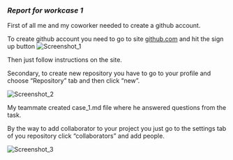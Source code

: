 ### _**Report for workcase 1**_

 

First of all me and my coworker needed to create a github account. 

To create github account you need to go to site [github.com](url) and hit the sign up button
![Screenshot_1](https://user-images.githubusercontent.com/68632144/217495175-e8cb66db-32f3-4478-8d4d-48cdd1916b93.png)

Then just follow instructions on the site. 

Secondary, to create new repository you have to go to your profile and choose “Repository” tab and then click “new”. 

![Screenshot_2](https://user-images.githubusercontent.com/68632144/217495466-726152ff-a915-4e5c-8c23-d58d513976e2.png)

My teammate created case_1.md file where he answered questions from the task. 

By the way to add collaborator to your project you just go to the settings tab of you repository click “collaborators” and add people. 

![Screenshot_3](https://user-images.githubusercontent.com/68632144/217495672-78e291f0-3f5f-4fb7-9e73-ce66448cb8bd.png)
